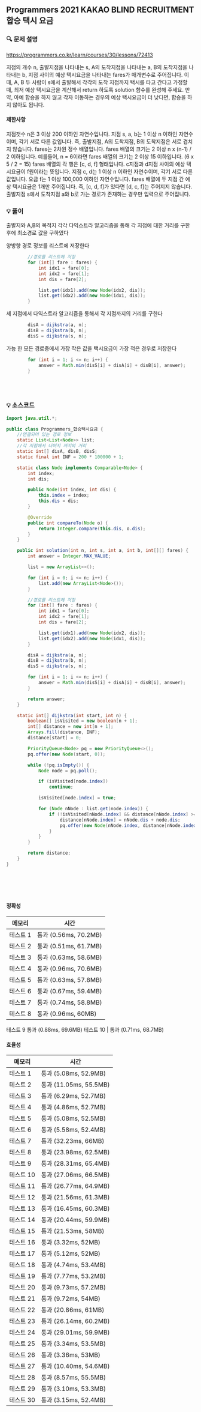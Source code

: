 ## Programmers 2021 KAKAO BLIND RECRUITMENT 합승 택시 요금

### 🔍 문제 설명
https://programmers.co.kr/learn/courses/30/lessons/72413

지점의 개수 n, 출발지점을 나타내는 s, A의 도착지점을 나타내는 a, B의 도착지점을 나타내는 b, 지점 사이의 예상 택시요금을 나타내는 fares가 매개변수로 주어집니다. 이때, A, B 두 사람이 s에서 출발해서 각각의 도착 지점까지 택시를 타고 간다고 가정할 때, 최저 예상 택시요금을 계산해서 return 하도록 solution 함수를 완성해 주세요.
만약, 아예 합승을 하지 않고 각자 이동하는 경우의 예상 택시요금이 더 낮다면, 합승을 하지 않아도 됩니다.


#### 제한사항
지점갯수 n은 3 이상 200 이하인 자연수입니다.
지점 s, a, b는 1 이상 n 이하인 자연수이며, 각기 서로 다른 값입니다.
즉, 출발지점, A의 도착지점, B의 도착지점은 서로 겹치지 않습니다.
fares는 2차원 정수 배열입니다.
fares 배열의 크기는 2 이상 n x (n-1) / 2 이하입니다.
예를들어, n = 6이라면 fares 배열의 크기는 2 이상 15 이하입니다. (6 x 5 / 2 = 15)
fares 배열의 각 행은 [c, d, f] 형태입니다.
c지점과 d지점 사이의 예상 택시요금이 f원이라는 뜻입니다.
지점 c, d는 1 이상 n 이하인 자연수이며, 각기 서로 다른 값입니다.
요금 f는 1 이상 100,000 이하인 자연수입니다.
fares 배열에 두 지점 간 예상 택시요금은 1개만 주어집니다. 즉, [c, d, f]가 있다면 [d, c, f]는 주어지지 않습니다.
출발지점 s에서 도착지점 a와 b로 가는 경로가 존재하는 경우만 입력으로 주어집니다.

###  💡 풀이

출발지와 A,B의 목적지 각각 다익스트라 알고리즘을 통해 각 지점에 대한 거리를 구한 후에 최소경로 값을 구하였다

양방향 경로 정보를 리스트에 저장한다

```java
		//경로를 리스트에 저장
		for (int[] fare : fares) {
			int idx1 = fare[0];
			int idx2 = fare[1];
			int dis = fare[2];

			list.get(idx1).add(new Node(idx2, dis));
			list.get(idx2).add(new Node(idx1, dis));
		}
```

세 지점에서 다익스트라 알고리즘을 통해서 각 지점까지의 거리를 구한다

```java
		disA = dijkstra(a, n);
		disB = dijkstra(b, n);
		disS = dijkstra(s, n);
```

가능 한 모든 경로중에서 가장 작은 값을 택시요금이 가장 적은 경우로 저장한다

```java
		for (int i = 1; i <= n; i++) {
			answer = Math.min(disS[i] + disA[i] + disB[i], answer);
		}
```



<br><br>

###  💡 소스코드
```java
import java.util.*;

public class Programmers_합승택시요금 {
	//연결되어 있는 경로 정보
	static List<List<Node>> list;
	//각 지점에서 나머지 까지의 거리
	static int[] disA, disB, disS;
	static final int INF = 200 * 100000 + 1;

	static class Node implements Comparable<Node> {
		int index;
		int dis;

		public Node(int index, int dis) {
			this.index = index;
			this.dis = dis;
		}

		@Override
		public int compareTo(Node o) {
			return Integer.compare(this.dis, o.dis);
		}
	}

	public int solution(int n, int s, int a, int b, int[][] fares) {
		int answer = Integer.MAX_VALUE;

		list = new ArrayList<>();

		for (int i = 0; i <= n; i++) {
			list.add(new ArrayList<Node>());
		}

		//경로를 리스트에 저장
		for (int[] fare : fares) {
			int idx1 = fare[0];
			int idx2 = fare[1];
			int dis = fare[2];

			list.get(idx1).add(new Node(idx2, dis));
			list.get(idx2).add(new Node(idx1, dis));
		}

		disA = dijkstra(a, n);
		disB = dijkstra(b, n);
		disS = dijkstra(s, n);

		for (int i = 1; i <= n; i++) {
			answer = Math.min(disS[i] + disA[i] + disB[i], answer);
		}

		return answer;
	}

	static int[] dijkstra(int start, int n) {
		boolean[] isVisited = new boolean[n + 1];
		int[] distance = new int[n + 1];
		Arrays.fill(distance, INF);
		distance[start] = 0;

		PriorityQueue<Node> pq = new PriorityQueue<>();
		pq.offer(new Node(start, 0));

		while (!pq.isEmpty()) {
			Node node = pq.poll();

			if (isVisited[node.index])
				continue;

			isVisited[node.index] = true;

			for (Node nNode : list.get(node.index)) {
				if (!isVisited[nNode.index] && distance[nNode.index] >= nNode.dis + node.dis) {
					distance[nNode.index] = nNode.dis + node.dis;
					pq.offer(new Node(nNode.index, distance[nNode.index]));
				}
			}
		}

		return distance;
	}
}





```


<br>

#### 정확성

메모리|시간
--|--
테스트 1 |	통과 (0.56ms, 70.2MB)
테스트 2 |	통과 (0.51ms, 61.7MB)
테스트 3 |	통과 (0.63ms, 58.6MB)
테스트 4 |	통과 (0.96ms, 70.6MB)
테스트 5 |	통과 (0.63ms, 57.8MB)
테스트 6 |	통과 (0.67ms, 59.4MB)
테스트 7 |	통과 (0.74ms, 58.8MB)
테스트 8 |	통과 (0.96ms, 60MB)
테스트 9 	통과 (0.88ms, 69.6MB)
테스트 10 |	통과 (0.71ms, 68.7MB)



#### 효율성

메모리|시간
--|--
테스트 1	|통과 (5.08ms, 52.9MB)
테스트 2 	|통과 (11.05ms, 55.5MB)
테스트 3 	|통과 (6.29ms, 52.7MB)
테스트 4 	|통과 (4.86ms, 52.7MB)
테스트 5 	|통과 (5.08ms, 52.5MB)
테스트 6 	|통과 (5.58ms, 52.4MB)
테스트 7 	|통과 (32.23ms, 66MB)
테스트 8 	|통과 (23.98ms, 62.5MB)
테스트 9 	|통과 (28.31ms, 65.4MB)
테스트 10	|통과 (27.06ms, 66.5MB)
테스트 11	|통과 (26.77ms, 64.9MB)
테스트 12 	|통과 (21.56ms, 61.3MB)
테스트 13 	|통과 (16.45ms, 60.3MB)
테스트 14 	|통과 (20.44ms, 59.9MB)
테스트 15 	|통과 (21.53ms, 58MB)
테스트 16 	|통과 (3.32ms, 52MB)
테스트 17 	|통과 (5.12ms, 52MB)
테스트 18 	|통과 (4.74ms, 53.4MB)
테스트 19 	|통과 (7.77ms, 53.2MB)
테스트 20 	|통과 (9.73ms, 57.2MB)
테스트 21 	|통과 (9.72ms, 54MB)
테스트 22 |	통과 (20.86ms, 61MB)
테스트 23 	|통과 (26.14ms, 60.2MB)
테스트 24 	|통과 (29.01ms, 59.9MB)
테스트 25 	|통과 (3.34ms, 53.5MB)
테스트 26 	|통과 (3.36ms, 53MB)
테스트 27 	|통과 (10.40ms, 54.6MB)
테스트 28 	|통과 (8.57ms, 55.5MB)
테스트 29 |	통과 (3.10ms, 53.3MB)
테스트 30 |	통과 (3.15ms, 52.4MB)